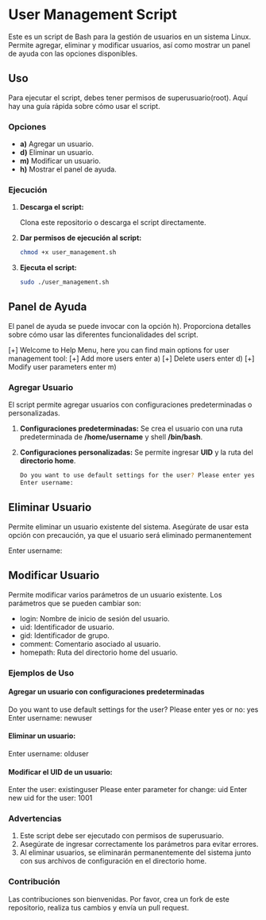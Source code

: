 # User Management Script

Este es un script de Bash para la gestión de usuarios en un sistema Linux. Permite agregar, eliminar y modificar usuarios, así como mostrar un panel de ayuda con las opciones disponibles.

## Uso

Para ejecutar el script, debes tener permisos de superusuario(root). Aquí hay una guía rápida sobre cómo usar el script.

### Opciones

- **a)** Agregar un usuario.
- **d)** Eliminar un usuario.
- **m)** Modificar un usuario.
- **h)** Mostrar el panel de ayuda.

### Ejecución

1. **Descarga el script:**

   Clona este repositorio o descarga el script directamente.

2. **Dar permisos de ejecución al script:**

   ```bash
   chmod +x user_management.sh
3. **Ejecuta el script:**
   
   ```bash
   sudo ./user_management.sh

## Panel de Ayuda
El panel de ayuda se puede invocar con la opción h). Proporciona detalles sobre cómo usar las diferentes funcionalidades del script.

   [+] Welcome to Help Menu, here you can find main options for user management tool:
   [+] Add more users enter a)
   [+] Delete users enter d)
   [+] Modify user parameters enter m)


### Agregar Usuario
El script permite agregar usuarios con configuraciones predeterminadas o personalizadas.

1. **Configuraciones predeterminadas:**
   Se crea el usuario con una ruta predeterminada de **/home/username** y shell **/bin/bash**.

2. **Configuraciones personalizadas:**
   Se permite ingresar **UID** y la ruta del **directorio home**.

   ```bash
   Do you want to use default settings for the user? Please enter yes or no:
   Enter username:

## Eliminar Usuario
Permite eliminar un usuario existente del sistema. Asegúrate de usar esta opción con precaución, ya que el usuario será eliminado permanentement

   
   Enter username:

## Modificar Usuario
Permite modificar varios parámetros de un usuario existente. Los parámetros que se pueden cambiar son:

- login: Nombre de inicio de sesión del usuario.
- uid: Identificador de usuario.
- gid: Identificador de grupo.
- comment: Comentario asociado al usuario.
- homepath: Ruta del directorio home del usuario.

### Ejemplos de Uso
#### Agregar un usuario con configuraciones predeterminadas

Do you want to use default settings for the user? Please enter yes or no: yes
Enter username: newuser

#### Eliminar un usuario:
Enter username: olduser

#### Modificar el UID de un usuario:
Enter the user: existinguser
Please enter parameter for change: uid
Enter new uid for the user: 1001

### Advertencias
1. Este script debe ser ejecutado con permisos de superusuario.
2. Asegúrate de ingresar correctamente los parámetros para evitar errores.
3. Al eliminar usuarios, se eliminarán permanentemente del sistema junto con sus archivos de configuración en el directorio home.

### Contribución
Las contribuciones son bienvenidas. Por favor, crea un fork de este repositorio, realiza tus cambios y envía un pull request.
